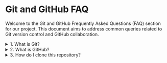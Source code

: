 # Git and GitHub FAQ

Welcome to the Git and GitHub Frequently Asked Questions (FAQ) section for our project. This document aims to address common queries related to Git version control and GitHub collaboration.

<details>
<summary>1. What is Git?</summary>

Git is a distributed version control system that helps developers track and manage changes to their codebase.
</details>

<details>
<summary>2. What is GitHub?</summary>

GitHub is a web-based platform that provides hosting for Git repositories. It offers features like collaboration, issue tracking, pull requests, and more, making it an excellent platform for open-source and collaborative development.
</details>

<details>
<summary>3. How do I clone this repository?</summary>

To clone this repository to your local machine, use the following command:

```bash
git clone <repository-url>
